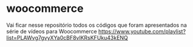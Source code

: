 # woocommerce
Vai ficar nesse repositório todos os códigos que foram apresentados na série de vídeos para Woocommerce https://www.youtube.com/playlist?list=PLAWvg7gvyXYa0cBF8vlKRsKFUku43kENQ
